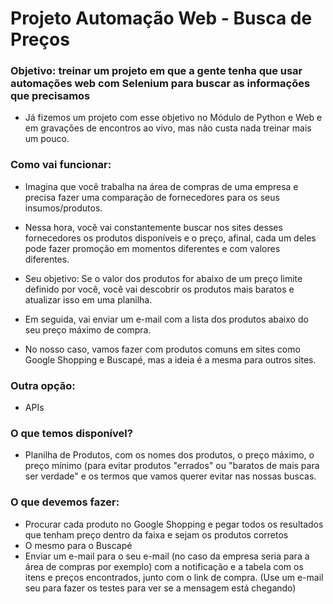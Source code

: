 # Projeto Automação Web - Busca de Preços

### Objetivo: treinar um projeto em que a gente tenha que usar automações web com Selenium para buscar as informações que precisamos

- Já fizemos um projeto com esse objetivo no Módulo de Python e Web e em gravações de encontros ao vivo, mas não custa nada treinar mais um pouco.

### Como vai funcionar:

- Imagina que você trabalha na área de compras de uma empresa e precisa fazer uma comparação de fornecedores para os seus insumos/produtos.

- Nessa hora, você vai constantemente buscar nos sites desses fornecedores os produtos disponíveis e o preço, afinal, cada um deles pode fazer promoção em momentos diferentes e com valores diferentes.

- Seu objetivo: Se o valor dos produtos for abaixo de um preço limite definido por você, você vai descobrir os produtos mais baratos e atualizar isso em uma planilha.
- Em seguida, vai enviar um e-mail com a lista dos produtos abaixo do seu preço máximo de compra.

- No nosso caso, vamos fazer com produtos comuns em sites como Google Shopping e Buscapé, mas a ideia é a mesma para outros sites.

### Outra opção:

- APIs

### O que temos disponível?

- Planilha de Produtos, com os nomes dos produtos, o preço máximo, o preço mínimo (para evitar produtos "errados" ou "baratos de mais para ser verdade" e os termos que vamos querer evitar nas nossas buscas.

### O que devemos fazer:

- Procurar cada produto no Google Shopping e pegar todos os resultados que tenham preço dentro da faixa e sejam os produtos corretos
- O mesmo para o Buscapé
- Enviar um e-mail para o seu e-mail (no caso da empresa seria para a área de compras por exemplo) com a notificação e a tabela com os itens e preços encontrados, junto com o link de compra. (Use um e-mail seu para fazer os testes para ver se a mensagem está chegando)
